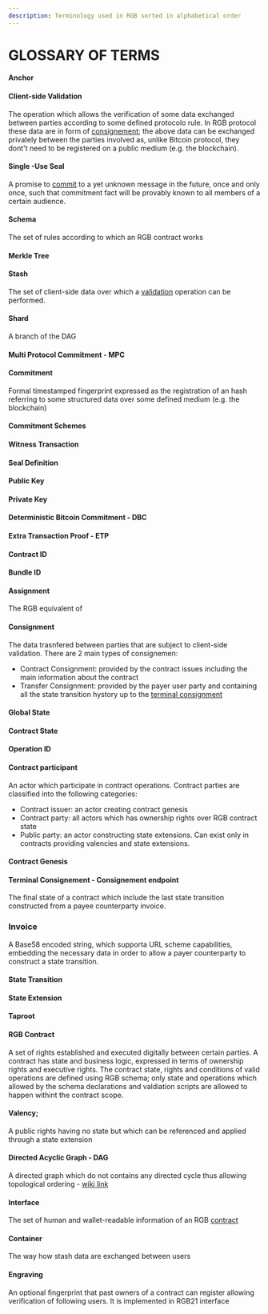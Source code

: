 ```yaml
---
description: Terminology used in RGB sorted in alphabetical order
---
```


# GLOSSARY OF TERMS

#### Anchor

#### Client-side Validation

The operation which allows the verification of some data exchanged between parties according to some defined protocolo rule. In RGB protocol these data are in form of [consignement](#consignment); the above data can be exchanged privately between the parties involved as, unlike Bitcoin protocol, they dont't need to be registered on a public medium (e.g. the blockchain).

#### Single -Use Seal

A promise to [commit](glossary-of-terms.md#commitment) to a yet unknown message in the future, once and only once, such that commitment fact will be provably known to all members of a certain audience.

#### Schema

The set of rules according to which an RGB contract works

#### Merkle Tree

#### Stash

The set of client-side data over which a [validation](glossary-of-terms.md#client-side-validation) operation can be performed.

#### Shard

A branch of the DAG&#x20;

#### Multi Protocol Commitment - MPC

#### Commitment

Formal timestamped fingerprint expressed as the registration of an hash referring to some structured data over some defined medium (e.g. the blockchain)

#### Commitment Schemes

#### Witness Transaction

#### Seal Definition

#### Public Key

#### Private Key

#### Deterministic Bitcoin Commitment - DBC

#### Extra Transaction Proof - ETP

#### Contract ID

#### Bundle ID

#### Assignment
The RGB equivalent of 

#### Consignment
The data trasnfered between parties that are subject to client-side validation. There are 2 main types of consignemen:
* Contract Consignment: provided by the contract issues including the main information about the contract
* Transfer Consignment: provided by the payer user party and containing all the state transition hystory up to the [terminal consignment]()

#### Global State

#### Contract State

#### Operation ID



#### Contract participant

An actor which participate in contract operations. Contract parties are classified into the following categories:

* Contract issuer: an actor creating contract genesis
* Contract party: all actors which has ownership rights over RGB contract state
* Public party: an actor constructing state extensions. Can exist only in contracts providing valencies and state extensions.


#### Contract Genesis


#### Terminal Consignement - Consignement endpoint

The final state of a contract which include the last state transition constructed from a payee counterparty invoice.

### Invoice

A Base58 encoded string, which supporta URL scheme capabilities, embedding the necessary data in order to allow a payer counterparty to construct a state transition.


#### State Transition

#### State Extension

#### Taproot

#### RGB Contract

A set of rights established and executed digitally between certain parties. A contract has state and business logic, expressed in terms of ownership rights and executive rights. The contract state, rights and conditions of valid operations are defined using RGB schema; only state and operations which allowed by the schema declarations and valdiation scripts are allowed to happen withint the contract scope.

#### Valency;

A public rights having no state but which can be referenced and  applied through a state extension

#### Directed Acyclic Graph - DAG

A directed graph which do not contains any directed cycle thus allowing topological ordering - [wiki link](https://en.wikipedia.org/wiki/Directed\_acyclic\_graph)

#### Interface

The set of human and wallet-readable information of an RGB [contract](#contract)

#### Container&#x20;

The way how stash data are exchanged between users&#x20;

#### Engraving

An optional fingerprint that past owners of a contract can register allowing verification of following users. It is implemented in RGB21 interface

####











